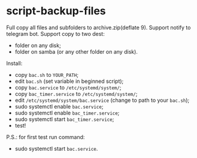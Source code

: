 # script-backup-files

Full copy all files and subfolders to archive.zip(deflate 9).
Support notify to telegram bot.
Support copy to two dest:
* folder on any disk;
* folder on samba (or any other folder on any disk).

Install:
* copy ```bac.sh``` to ```YOUR_PATH```;
* edit ```bac.sh``` (set variable in beginned script);
* copy ```bac.service``` to ```/etc/systemd/system/```;
* copy ```bac_timer.service``` to ```/etc/systemd/system/```;
* edit ```/etc/systemd/system/bac.service``` (change to path to your ```bac.sh```);
* sudo systemctl enable ```bac.service```;
* sudo systemctl enable ```bac_timer.service```;
* sudo systemctl start ```bac_timer.service```;
* test!

P.S.:
for first test run command:
* sudo systemctl start ```bac.service```.
